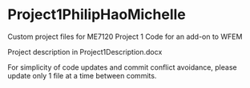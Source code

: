 # Project1PhilipHaoMichelle

Custom project files for ME7120 Project 1
Code for an add-on to WFEM

Project description in Project1Description.docx

For simplicity of code updates and commit conflict avoidance, please update only 1 file at a time between commits.


